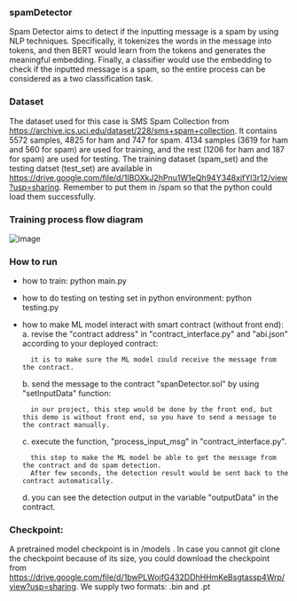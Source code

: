 ### spamDetector

Spam Detector aims to detect if the inputting message is a spam by using NLP techniques. Specifically, it tokenizes the words in the message into tokens, and then BERT would learn from the tokens and generates the meaningful embedding. Finally, a classifier would use the embedding to check if the inputted message is a spam, so the entire process can be considered as a two classification task.

### Dataset

The dataset used for this case is SMS Spam Collection from https://archive.ics.uci.edu/dataset/228/sms+spam+collection. It contains 5572 samples, 4825 for ham and 747 for spam. 4134 samples (3619 for ham and 560 for spam) are used for training, and the rest (1206 for ham and 187 for spam) are used for testing. The training dataset (spam_set) and the testing datset (test_set) are available in https://drive.google.com/file/d/1IBOXkJ2hPnu1W1eQh94Y348xjfYl3r12/view?usp=sharing. Remember to put them in /spam so that the python could load them successfully.

### Training process flow diagram
![image](https://github.com/AI-and-Blockchain/S24_Spam_Detector/assets/55873378/106f3db4-b343-498f-aa40-0201fd0f7ef9)

### How to run
- how to train:
    python main.py
  
- how to do testing on testing set in python environment:
    python testing.py
  
- how to make ML model interact with smart contract (without front end): 
    a. revise the "contract address" in "contract_interface.py" and "abi.json" according to your deployed contract:
  
        it is to make sure the ML model could receive the message from the contract.
  
    b. send the message to the contract "spanDetector.sol" by using "setInputData" function:

        in our project, this step would be done by the front end, but this demo is without front end, so you have to send a message to the contract manually.

    c. execute the function, "process_input_msg" in "contract_interface.py".

        this step to make the ML model be able to get the message from the contract and do spam detection.
        After few seconds, the detection result would be sent back to the contract automatically.
  
    d. you can see the detection output in the variable "outputData" in the contract.

### Checkpoint:
A pretrained model checkpoint is in /models . In case you cannot git clone the checkpoint because of its size, you could download the checkpoint from https://drive.google.com/file/d/1bwPLWojfG432DDhHHmKeBsgtassp4Wrp/view?usp=sharing. We supply two formats: .bin and .pt
